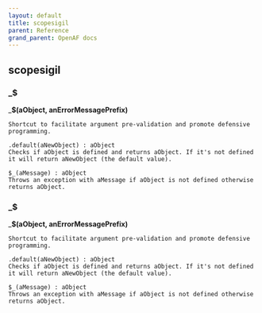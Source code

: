 ```yaml
---
layout: default
title: scopesigil
parent: Reference
grand_parent: OpenAF docs
---
```



## scopesigil

### _$

___$(aObject, anErrorMessagePrefix)__

````
Shortcut to facilitate argument pre-validation and promote defensive programming.

.default(aNewObject) : aObject
Checks if aObject is defined and returns aObject. If it's not defined it will return aNewObject (the default value).

$_(aMessage) : aObject
Throws an exception with aMessage if aObject is not defined otherwise returns aObject.
````
### _$

___$(aObject, anErrorMessagePrefix)__

````
Shortcut to facilitate argument pre-validation and promote defensive programming.

.default(aNewObject) : aObject
Checks if aObject is defined and returns aObject. If it's not defined it will return aNewObject (the default value).

$_(aMessage) : aObject
Throws an exception with aMessage if aObject is not defined otherwise returns aObject.
````
